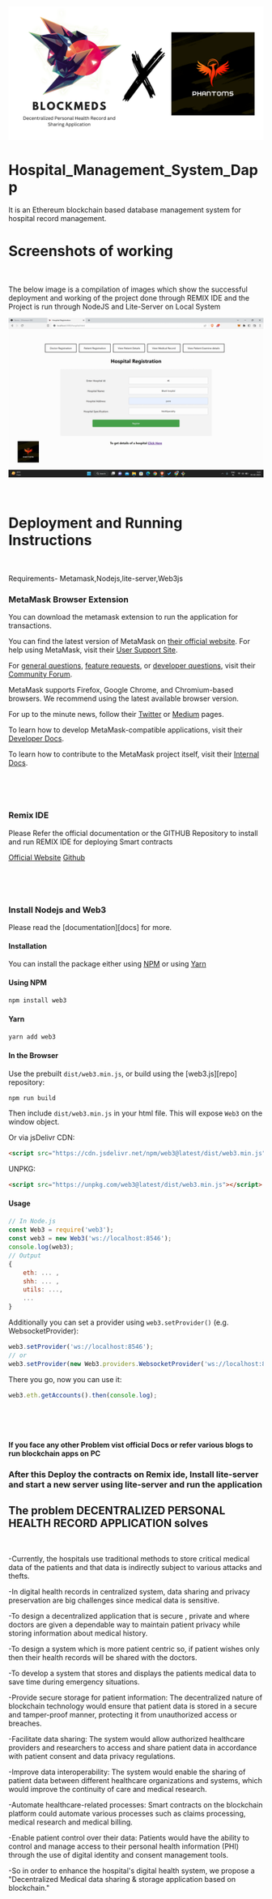 <p align="center">
  <img src="./images and videos/Cover.png" alt="Cover"/>
</p>

# Hospital_Management_System_Dapp

It is an Ethereum blockchain based database management system for hospital record management.


# Screenshots of working
&nbsp; 

The below image is a compilation of images which show the successful deployment and working of the project done through REMIX IDE and the Project is run through NodeJS and Lite-Server on Local System


<p align="center">
  <img src="./images and videos/Project.gif" alt="Image"/>
</p>

&nbsp;

# Deployment and Running Instructions

&nbsp;

Requirements- Metamask,Nodejs,lite-server,Web3js

### MetaMask Browser Extension

You can download the metamask extension to run the application for transactions.

You can find the latest version of MetaMask on [their official website](https://metamask.io/). For help using MetaMask, visit their [User Support Site](https://metamask.zendesk.com/hc/en-us).

For [general questions](https://community.metamask.io/c/learn/26), [feature requests](https://community.metamask.io/c/feature-requests-ideas/13), or [developer questions](https://community.metamask.io/c/developer-questions/11), visit their [Community Forum](https://community.metamask.io/).

MetaMask supports Firefox, Google Chrome, and Chromium-based browsers. We recommend using the latest available browser version.

For up to the minute news, follow their [Twitter](https://twitter.com/metamask) or [Medium](https://medium.com/metamask) pages.

To learn how to develop MetaMask-compatible applications, visit their [Developer Docs](https://metamask.github.io/metamask-docs/).

To learn how to contribute to the MetaMask project itself, visit their [Internal Docs](https://github.com/MetaMask/metamask-extension/tree/develop/docs).

&nbsp;


&nbsp;

### Remix IDE


Please Refer the official documentation or the GITHUB Repository to install and run REMIX IDE for deploying Smart contracts

[Official Website](https://remix-ide.readthedocs.io/en/latest/run.html)
[Github](https://github.com/ethereum/remix-project)

&nbsp;

&nbsp;

### Install Nodejs and Web3

Please read the [documentation][docs] for more.

#### Installation

You can install the package either using [NPM](https://www.npmjs.com/package/web3) or using [Yarn](https://yarnpkg.com/package/web3)

#### Using NPM

```bash
npm install web3
```

#### Yarn

```bash
yarn add web3
```

#### In the Browser

Use the prebuilt `dist/web3.min.js`, or
build using the [web3.js][repo] repository:

```bash
npm run build
```

Then include `dist/web3.min.js` in your html file.
This will expose `Web3` on the window object.

Or via jsDelivr CDN:

```html
<script src="https://cdn.jsdelivr.net/npm/web3@latest/dist/web3.min.js"></script>
```

UNPKG:

```html
<script src="https://unpkg.com/web3@latest/dist/web3.min.js"></script>
```

#### Usage

```js
// In Node.js
const Web3 = require('web3');
const web3 = new Web3('ws://localhost:8546');
console.log(web3);
// Output
{
    eth: ... ,
    shh: ... ,
    utils: ...,
    ...
}
```

Additionally you can set a provider using `web3.setProvider()` (e.g. WebsocketProvider):

```js
web3.setProvider('ws://localhost:8546');
// or
web3.setProvider(new Web3.providers.WebsocketProvider('ws://localhost:8546'));
```

There you go, now you can use it:

```js
web3.eth.getAccounts().then(console.log);
```


&nbsp;

&nbsp;

#### If you face any other Problem vist official Docs or refer various blogs to run blockchain apps on PC

### After this Deploy the contracts on Remix ide, Install lite-server and start a new server using lite-server and run the application

## The problem DECENTRALIZED PERSONAL HEALTH RECORD APPLICATION solves

&nbsp;


-Currently, the hospitals use traditional methods to store critical medical data of the patients and that data is indirectly subject to various attacks and thefts.

-In digital health records in centralized system, data sharing and privacy preservation are big challenges since medical data is sensitive.

-To design a decentralized application that is secure , private and where doctors are given a dependable way to maintain patient privacy while storing information about medical history.

-To design a system which is more patient centric so, if patient wishes only then their health records will be shared with the doctors.

-To develop a system that stores and displays the patients medical data to save time during emergency situations.

-Provide secure storage for patient information: The decentralized nature of blockchain technology would ensure that patient data is stored in a secure and tamper-proof manner, protecting it from unauthorized access or breaches.

-Facilitate data sharing: The system would allow authorized healthcare providers and researchers to access and share patient data in accordance with patient consent and data privacy regulations.

-Improve data interoperability: The system would enable the sharing of patient data between different healthcare organizations and systems, which would improve the continuity of care and medical research.

-Automate healthcare-related processes: Smart contracts on the blockchain platform could automate various processes such as claims processing, medical research and medical billing.

-Enable patient control over their data: Patients would have the ability to control and manage access to their personal health information (PHI) through the use of digital identity and consent management tools.

-So in order to enhance the hospital's digital health system, we propose a "Decentralized Medical data sharing & storage application based on blockchain."


